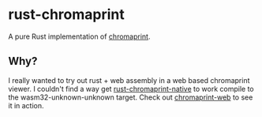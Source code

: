 # rust-chromaprint
A pure Rust implementation of [chromaprint].

## Why?
I really wanted to try out rust + web assembly in a web based chromaprint
viewer. I couldn't find a way get [rust-chromaprint-native] to work compile to
the wasm32-unknown-unknown target. Check out [chromaprint-web] to see it in
action.

[rust-chromaprint-native]: https://github.com/0xcaff/rust-chromaprint-native
[chromaprint]: https://acoustid.org/chromaprint
[chromaprint-web]: https://github.com/0xcaff/chromaprint-web
